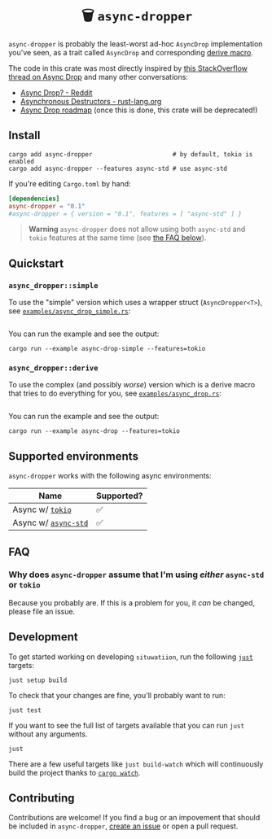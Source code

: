 <h1 align="center">🗑  <code>async-dropper</code></h1>

`async-dropper` is probably the least-worst ad-hoc `AsyncDrop` implementation you've seen, as a trait called `AsyncDrop` and corresponding [derive macro][rust-derive-macro].

The code in this crate was most directly inspired by [this StackOverflow thread on Async Drop](https://stackoverflow.com/questions/71541765/rust-async-drop) and many other conversations:

- [Async Drop? - Reddit](https://www.reddit.com/r/rust/comments/vckd9h/async_drop/)
- [Asynchronous Destructors - rust-lang.org](https://internals.rust-lang.org/t/asynchronous-destructors/11127)
- [Async Drop roadmap](https://rust-lang.github.io/async-fundamentals-initiative/roadmap/async_drop.html) (once this is done, this crate will be deprecated!)

[rust-derive-macro]: https://doc.rust-lang.org/reference/procedural-macros.html#derive-macros

## Install

```console
cargo add async-dropper                      # by default, tokio is enabled
cargo add async-dropper --features async-std # use async-std
```

If you're editing `Cargo.toml` by hand:

```toml
[dependencies]
async-dropper = "0.1"
#async-dropper = { version = "0.1", features = [ "async-std" ] }
```

> **Warning**
> `async-dropper` does not allow using both `async-std` and `tokio` features at the same time (see [the FAQ below](#FAQ)).

## Quickstart

### `async_dropper::simple`

To use the "simple" version which uses a wrapper struct (`AsyncDropper<T>`), see [`examples/async_drop_simple.rs`](./examples/async_drop_simple.rs):

```rust
```

You can run the example and see the output:

```console
cargo run --example async-drop-simple --features=tokio
```

### `async_dropper::derive`

To use the complex (and possibly *worse*) version which is a derive macro that tries to do everything for you, see [`examples/async_drop.rs`](./examples/async_drop.rs):

```rust
```

You can run the example and see the output:

```console
cargo run --example async-drop --features=tokio
```

## Supported environments

`async-dropper` works with the following async environments:

| Name                              | Supported? |
|-----------------------------------|------------|
| Async w/ [`tokio`][tokio]         | ✅         |
| Async w/ [`async-std`][async-std] | ✅         |

[tokio]: https://crates.io/crates/tokio
[async-std]: https://crates.io/crates/async-std

## FAQ

### Why does `async-dropper` assume that I'm using *either* `async-std` or `tokio`

Because you probably are. If this is a problem for you, it *can* be changed, please file an issue.

## Development

To get started working on developing `situwatiion`, run the following [`just`][just] targets:

```console
just setup build
```

To check that your changes are fine, you'll probably want to run:

```console
just test
```

If you want to see the full list of targets available that you can run `just` without any arguments.

```console
just
```

There are a few useful targets like `just build-watch` which will continuously build the project thanks to [`cargo watch`][cargo-watch].

[just]: https://github.com/casey/just
[cargo-watch]: https://crates.io/crates/cargo-watch

## Contributing

Contributions are welcome! If you find a bug or an impovement that should be included in `async-dropper`, [create an issue](https://github.com/t3hmrman/async-dropper/issues) or open a pull request.
